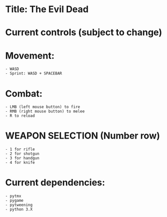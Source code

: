 # Title: The Evil Dead

# Current controls (subject to change)

# Movement:
    - WASD
    - Sprint: WASD + SPACEBAR

# Combat:
    - LMB (left mouse button) to fire
    - RMB (right mouse button) to melee
    - R to reload

# WEAPON SELECTION (Number row)
    - 1 for rifle
    - 2 for shotgun
    - 3 for handgun
    - 4 for knife

# Current dependencies:
    - pytmx
    - pygame
    - pytweening
    - python 3.X